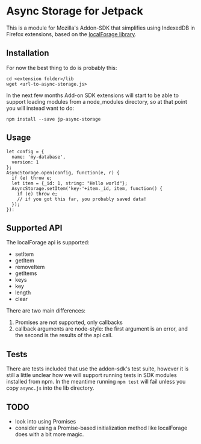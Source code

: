# Async Storage for Jetpack

This is a module for Mozilla's Addon-SDK that simplifies using IndexedDB in Firefox extensions, based on the [localForage library](https://github.com/mozilla/localForage).

## Installation

For now the best thing to do is probably this:

    cd <extension folder>/lib
    wget <url-to-async-storage.js>

In the next few months Add-on SDK extensions will start to be able to support loading modules from a node_modules directory, so at that point you will instead want to do:

    npm install --save jp-async-storage

## Usage

    let config = {
      name: 'my-database',
      version: 1
    };
    AsyncStorage.open(config, function(e, r) {
      if (e) throw e;
      let item = {_id: 1, string: "Hello world"};
      AsyncStorage.setItem('key-'+item._id, item, function() {
        if (e) throw e;
        // if you got this far, you probably saved data!
      });
    }):

## Supported API

The localForage api is supported:

* setItem
* getItem
* removeItem
* getItems
* keys
* key
* length
* clear

There are two main differences:

1. Promises are not supported, only callbacks
2. callback arguments are node-style: the first argument is an error, and the second is the results of the api call.

## Tests

There are tests included that use the addon-sdk's test suite, however it is still a little unclear how we will support running tests in SDK modules installed from npm. In the meantime running `npm test` will fail unless you copy `async.js` into the lib directory.

## TODO

* look into using Promises
* consider using a Promise-based initialization method like localForage does with a bit more magic.